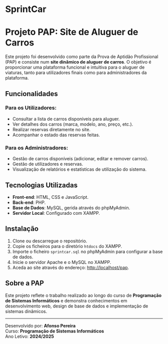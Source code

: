 # SprintCar
# Projeto PAP: Site de Aluguer de Carros

Este projeto foi desenvolvido como parte da Prova de Aptidão Profissional (PAP) e consiste num **site dinâmico de aluguer de carros**. O objetivo é proporcionar uma plataforma funcional e intuitiva para o aluguer de viaturas, tanto para utilizadores finais como para administradores da plataforma.

## Funcionalidades

### Para os Utilizadores:
- Consultar a lista de carros disponíveis para aluguer.
- Ver detalhes dos carros (marca, modelo, ano, preço, etc.).
- Realizar reservas diretamente no site.
- Acompanhar o estado das reservas feitas.

### Para os Administradores:
- Gestão de carros disponíveis (adicionar, editar e remover carros).
- Gestão de utilizadores e reservas.
- Visualização de relatórios e estatísticas de utilização do sistema.

## Tecnologias Utilizadas
- **Front-end**: HTML, CSS e JavaScript.
- **Back-end**: PHP.
- **Base de Dados**: MySQL, gerida através do phpMyAdmin.
- **Servidor Local**: Configurado com XAMPP.

## Instalação
1. Clone ou descarregue o repositório.
2. Copie os ficheiros para o diretório `htdocs` do XAMPP.
3. Importe o ficheiro `sprintcar.sql` no phpMyAdmin para configurar a base de dados.
4. Inicie o servidor Apache e o MySQL no XAMPP.
5. Aceda ao site através do endereço: [http://localhost/pap](http://localhost/pap).

## Sobre a PAP
Este projeto reflete o trabalho realizado ao longo do curso de **Programação de Sistemas Informáticos** e demonstra conhecimentos em desenvolvimento web, design de base de dados e implementação de sistemas dinâmicos.

---
Desenvolvido por: **Afonso Pereira**  
Curso: **Programação de Sistemas Informáticos**  
Ano Letivo: **2024/2025**
